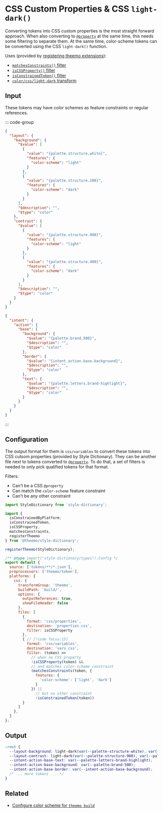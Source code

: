 # CSS Custom Properties & CSS `light-dark()`

Converting tokens into CSS custom properties is the most straight forward
approach. When also converting to [`@property`](./css-at-property.md) at the same
time, this needs some filtering to separate them. At the same time, color-scheme tokens can
be converted using the CSS `light-dark()` function.

Uses (provided by [registering theemo extensions](./style-dictionary.md#register-theemo-extensions)):

- [`matchesConstraints()` filter](./style-dictionary/filters.md#matchesconstraints)
- [`isCSSProperty()`
  filter](./style-dictionary/filters.md#iscssproperty-isnocssproperty)
- [`isConstrainedToken()`
  filter](./style-dictionary/filters.md#isconstrainedtoken-isnoconstrainedtoken)
- [`color/css/light-dark` transform](./style-dictionary/transforms.md#color-css-light-dark)

## Input

These tokens may have color schemes as feature constraints or regular references.

::: code-group

```json [layout.tokens.json]
{
  "layout": {
    "background": {
      "$value": [
        {
          "value": "{palette.structure.white}",
          "features": {
            "color-scheme": "light"
          }
        },
        {
          "value": "{palette.structure.200}",
          "features": {
            "color-scheme": "dark"
          }
        }
      ],
      "$description": "",
      "$type": "color"
    },
    "contrast": {
      "$value": [
        {
          "value": "{palette.structure.900}",
          "features": {
            "color-scheme": "light"
          }
        },
        {
          "value": "{palette.structure.400}",
          "features": {
            "color-scheme": "dark"
          }
        }
      ],
      "$description": "",
      "$type": "color"
    }
  }
}
```

```json [intents/action.tokens.json]
{
  "intent": {
    "action": {
      "base": {
        "background": {
          "$value": "{palette.brand.500}",
          "$description": "",
          "$type": "color"
        },
        "border": {
          "$value": "{intent.action.base.background}",
          "$description": "",
          "$type": "color"
        },
        "text": {
          "$value": "{palette.letters.brand-highlight}",
          "$description": "",
          "$type": "color"
        }
      }
    }
  }
}
```

:::

## Configuration

The output format for them is `css/variables` to convert these tokens into CSS
cutsom properties (provided by Style Dictionary). They can be another file next
to tokens converted to [`@property`](./css-at-property.md). To do that, a set of
filters is needed to only pick qualified tokens for that format.

Filters:

- Can't be a CSS `@property`
- Can match the `color-scheme` feature constraint
- Can't be any other constraint

```js [config.js] {31-45} twoslash
import StyleDictionary from 'style-dictionary';

import {
  isConstrainedByPlatform,
  isConstrainedToken,
  isCSSProperty,
  matchesConstraints,
  registerTheemo
} from '@theemo/style-dictionary';

registerTheemo(StyleDictionary);

/** @type import("style-dictionary/types").Config */
export default {
  source: ['tokens/**/*.json'],
  preprocessors: ['theemo/token'],
  platforms: {
    css: {
      transformGroup: 'theemo',
      buildPath: 'build/',
      options: {
        outputReferences: true,
        showFileHeader: false
      },
      files: [
        {
          format: 'css/properties',
          destination: 'properties.css',
          filter: isCSSProperty
        },
        { // [!code focus:15]
          format: 'css/variables',
          destination: 'vars.css',
          filter: (token) =>
            // when no CSS property
            !isCSSProperty(token) &&
            // and matches color-scheme constraint
            (matchesConstraints(token, {
              features: {
                'color-scheme': ['light', 'dark']
              }
            }) ||
              // but no other constraint
              !isConstrainedToken(token))
        }
      ]
    },
  }
};
```

## Output

```css [vars.css]
:root {
  --layout-background: light-dark(var(--palette-structure-white), var(--palette-structure-200));
  --layout-contrast: light-dark(var(--palette-structure-900), var(--palette-structure-400));
  --intent-action-base-text: var(--palette-letters-brand-highlight);
  --intent-action-base-background: var(--palette-brand-500);
  --intent-action-base-border: var(--intent-action-base-background);
  /* ... more tokens ... */
}
```

## Related

- [Configure color scheme for `theemo build`](../../config/build.md#color-scheme)

